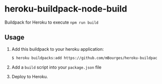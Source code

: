 # heroku-buildpack-node-build
Buildpack for Heroku to execute `npm run build` 

## Usage

1. Add this buildpack to your heroku application:

   ```bash
   $ heroku buildpacks:add https://github.com/mBourges/heroku-buildpack-npm-build
   ```
   
2. Add a `build` script into your `package.json` file
3. Deploy to Heroku.
